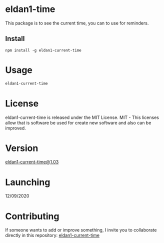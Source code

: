 # eldan1-time

This package is to see the current time, you can to use for reminders.

## Install

```npm
npm install -g eldan1-current-time
```

# Usage

```bash
eldan1-current-time
```
# License

eldan1-current-time is released under the MIT License.
MIT - This licenses allow that is software be used for create new software and also can be improved.

# Version
eldan1-current-time@1.03

# Launching

12/09/2020

# Contributing
If someone wants to add or improve something, I invite you to collaborate directly in this repository: [eldan1-current-time](https://github.com/DanielSantos495/eldan1-current-time)
